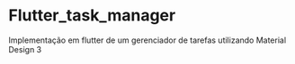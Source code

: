 # Flutter_task_manager
Implementação em flutter de um gerenciador de tarefas utilizando Material Design 3
